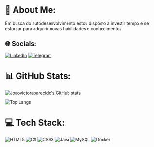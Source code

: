 # 💫 About Me:
Em busca do autodesenvolvimento estou disposto a investir tempo e se esforçar para adquirir novas habilidades e conhecimentos


## 🌐 Socials:
[![LinkedIn](https://img.shields.io/badge/LinkedIn-0077B5?style=for-the-badge&logo=linkedin&logoColor=white)](https://www.linkedin.com/in/jo%C3%A3o-victor-aparecido-jesus-de-oliveira-5b1400208/)
[![Telegram](https://img.shields.io/badge/Telegram-2CA5E0?style=for-the-badge&logo=telegram&logoColor=white)](https://t.me/Joaotojo)


# 📊 GitHub Stats:
![Joaovictoraparecido's GitHub stats](https://github-readme-stats.vercel.app/api?username=Joaovictoraparecido&theme=shadow_red&show_icons=true)

![Top Langs](https://github-readme-stats.vercel.app/api/top-langs/?username=anuraghazra&hide_progress=true=C#,HTML)



# 💻 Tech Stack:
![HTML5](https://img.shields.io/badge/html5-%23E34F26.svg?style=for-the-badge&logo=html5&logoColor=white) ![C#](https://img.shields.io/badge/c%23-%23239120.svg?style=for-the-badge&logo=c-sharp&logoColor=white) ![CSS3](https://img.shields.io/badge/css3-%231572B6.svg?style=for-the-badge&logo=css3&logoColor=white) ![Java](https://img.shields.io/badge/java-%23ED8B00.svg?style=for-the-badge&logo=openjdk&logoColor=white) ![MySQL](https://img.shields.io/badge/mysql-%2300000f.svg?style=for-the-badge&logo=mysql&logoColor=white) ![Docker](https://img.shields.io/badge/docker-%230db7ed.svg?style=for-the-badge&logo=docker&logoColor=white)




